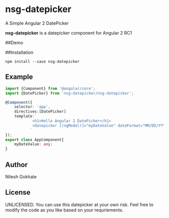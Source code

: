 # nsg-datepicker
A Simple Angular 2 DatePicker

**nsg-datepicker** is a datepicker component for Angular 2 RC1

##Demo

##Installation
````shell
npm install --save nsg-datepicker
````

## Example

```ts
import {Component} from '@angular/core';
import {DatePicker} from 'nsg-datepicker/nsg-datepicker';

@Component({
    selector: 'app',
    directives:[DatePicker]
    template:`
            <h1>Hello Angular 2 DatePicker</h1>
            <datepicker [(ngModel)]="myDateValue" dateFormat="MM/DD/YYYY"></datepicker>
           `
});
export class AppComponent{
    myDateValue: any;
}
```

## Author

Nilesh Gokhale

## License

UNLICENSED. You can use this datepicker at your own risk. Feel free to modify the code as you like based on your requriements.